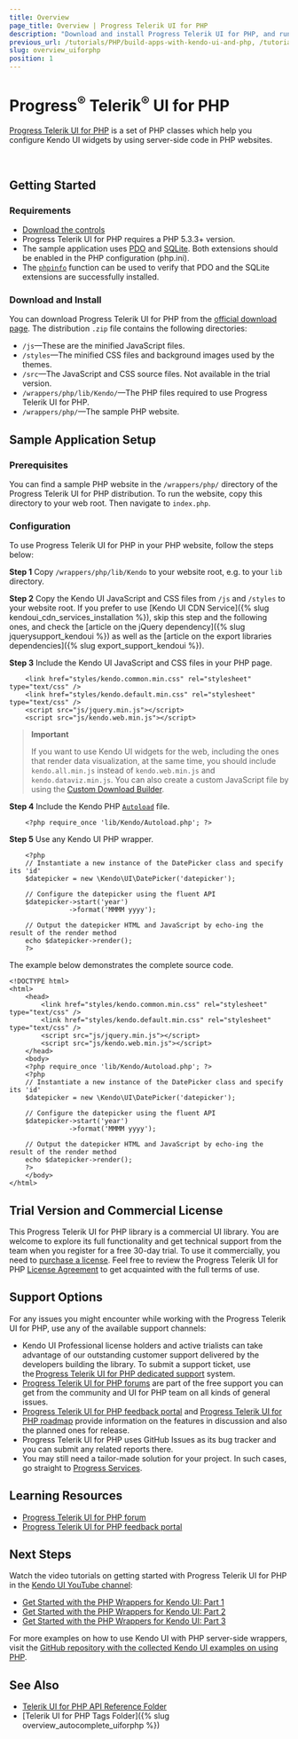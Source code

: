 ```yaml
---
title: Overview
page_title: Overview | Progress Telerik UI for PHP
description: "Download and install Progress Telerik UI for PHP, and run a sample application."
previous_url: /tutorials/PHP/build-apps-with-kendo-ui-and-php, /tutorials/PHP/build-apps-with-kendo-ui-and-php-2, /php/widgets/map/overview, /using-kendo-with/php/widgets/map/overview, /php/widgets/responsivepanel/overview, /using-kendo-with/php/widgets/responsivepanel/overview, /php/widgets/spreadsheet/overview, /using-kendo-with/php/widgets/spreadsheet/overview, /php/widgets/treemap/overview
slug: overview_uiforphp
position: 1
---
```


# Progress<sup>®</sup> Telerik<sup>®</sup> UI for PHP

[Progress Telerik UI for PHP](https://www.telerik.com/php-ui) is a set of PHP classes which help you configure Kendo UI widgets by using server-side code in PHP websites.

<style>
/* Xamarin download trial button */
div#kendo_trial {
	text-align: center !important;
}

div#kendo_trial .kendo_download_btn {	
	color: #fff;
	background-color: #e74b3c;
	padding:.44em .9em .52em;
	font-size: 20px;
	font-weight:400;
	letter-spacing:-.025em;
	position:relative;
	display:inline-block;
	line-height:1.2;
	-webkit-transition:color .2s ease,background-color .2s ease;
	transition:color .2s ease,background-color .2s ease;
	border-radius:2px;
	-webkit-appearance:none;
	font-family:Metric,Arial,Gadget,sans-serif;
	text-align:center	
}
</style>

<script type="text/javascript">

  $(document).ready(function(){
	  var mac = navigator.userAgent.match(/(Mac)/i);
	  var $btnWin = $(".js-btnWin");
	  var $btnOSX = $(".js-btnOSX");

	  if (mac) {
		$btnOSX.show();
		$btnWin.hide();
	  } else {
		$btnOSX.hide();
		$btnWin.show();
	  }
  });

</script>

<div id="kendo_trial">
<br />
<a href="https://www.telerik.com/download-trial-file/v2/ui-for-php" class="kendo_download_btn js-btnWin" style="display: none">Download Free Trial</a>
<a href="https://www.telerik.com/download-trial-file/v2/ui-for-php" class="kendo_download_btn js-btnOSX" style="display: none">Download Free Trial</a>
</div>

## Getting Started

### Requirements

* [Download the controls](https://www.telerik.com/download-trial-file/v2/ui-for-php)
* Progress Telerik UI for PHP requires a PHP 5.3.3+ version.
* The sample application uses [PDO](http://www.php.net/manual/en/intro.pdo.php) and [SQLite](http://www.php.net/manual/en/ref.pdo-sqlite.php). Both extensions should be enabled in the PHP configuration (php.ini).
* The [`phpinfo`](http://php.net/manual/en/function.phpinfo.php) function can be used to verify that PDO and the SQLite extensions are successfully installed.

### Download and Install

You can download Progress Telerik UI for PHP from the [official download page](https://www.telerik.com/account/product-download?product=KENDOUIPHP). The distribution `.zip` file contains the following directories:

* `/js`&mdash;These are the minified JavaScript files.
* `/styles`&mdash;The minified CSS files and background images used by the themes.
* `/src`&mdash;The JavaScript and CSS source files. Not available in the trial version.
* `/wrappers/php/lib/Kendo/`&mdash;The PHP files required to use Progress Telerik UI for PHP.
* `/wrappers/php/`&mdash;The sample PHP website.

## Sample Application Setup

### Prerequisites

You can find a sample PHP website in the `/wrappers/php/` directory of the Progress Telerik UI for PHP distribution. To run the website, copy this directory to your web root. Then navigate to `index.php`.

### Configuration

To use Progress Telerik UI for PHP in your PHP website, follow the steps below:

**Step 1** Copy `/wrappers/php/lib/Kendo` to your website root, e.g. to your `lib` directory.

**Step 2** Copy the Kendo UI JavaScript and CSS files from `/js` and `/styles` to your website root. If you prefer to use [Kendo UI CDN Service]({% slug kendoui_cdn_services_installation %}), skip this step and the following ones, and check the [article on the jQuery dependency]({% slug jquerysupport_kendoui %}) as well as the [article on the export libraries dependencies]({% slug export_support_kendoui %}).

**Step 3** Include the Kendo UI JavaScript and CSS files in your PHP page.



        <link href="styles/kendo.common.min.css" rel="stylesheet" type="text/css" />
        <link href="styles/kendo.default.min.css" rel="stylesheet" type="text/css" />
        <script src="js/jquery.min.js"></script>
        <script src="js/kendo.web.min.js"></script>

> **Important**
>
> If you want to use Kendo UI widgets for the web, including the ones that render data visualization, at the same time, you should include `kendo.all.min.js` instead of `kendo.web.min.js` and `kendo.dataviz.min.js`. You can also create a custom JavaScript file by using the [Custom Download Builder](https://www.telerik.com/login/v2/telerik?ReturnUrl=https://www.telerik.com/download/custom-download).

**Step 4** Include the Kendo PHP [`Autoload`](http://php.net/manual/en/language.oop5.autoload.php) file.



        <?php require_once 'lib/Kendo/Autoload.php'; ?>

**Step 5** Use any Kendo UI PHP wrapper.



        <?php
        // Instantiate a new instance of the DatePicker class and specify its 'id'
        $datepicker = new \Kendo\UI\DatePicker('datepicker');

        // Configure the datepicker using the fluent API
        $datepicker->start('year')
                   ->format('MMMM yyyy');

        // Output the datepicker HTML and JavaScript by echo-ing the result of the render method
        echo $datepicker->render();
        ?>

The example below demonstrates the complete source code.



    <!DOCTYPE html>
    <html>
        <head>
            <link href="styles/kendo.common.min.css" rel="stylesheet" type="text/css" />
            <link href="styles/kendo.default.min.css" rel="stylesheet" type="text/css" />
            <script src="js/jquery.min.js"></script>
            <script src="js/kendo.web.min.js"></script>
        </head>
        <body>
        <?php require_once 'lib/Kendo/Autoload.php'; ?>
        <?php
        // Instantiate a new instance of the DatePicker class and specify its 'id'
        $datepicker = new \Kendo\UI\DatePicker('datepicker');

        // Configure the datepicker using the fluent API
        $datepicker->start('year')
                   ->format('MMMM yyyy');

        // Output the datepicker HTML and JavaScript by echo-ing the result of the render method
        echo $datepicker->render();
        ?>
        </body>
    </html>

## Trial Version and Commercial License

This Progress Telerik UI for PHP library is a commercial UI library. You are welcome to explore its full functionality and get technical support from the team when you register for a free 30-day trial. To use it commercially, you need to [purchase a license](https://www.telerik.com/purchase/kendo-ui). Feel free to review the Progress Telerik UI for PHP [License Agreement](https://www.telerik.com/purchase/license-agreement/kendo-ui) to get acquainted with the full terms of use.

## Support Options

For any issues you might encounter while working with the Progress Telerik UI for PHP, use any of the available support channels:

* Kendo UI Professional license holders and active trialists can take advantage of our outstanding customer support delivered by the developers building the library. To submit a support ticket, use the [Progress Telerik UI for PHP dedicated support](https://www.telerik.com/account/support-tickets/) system.
* [Progress Telerik UI for PHP forums](https://www.telerik.com/forums/php) are part of the free support you can get from the community and UI for PHP team on all kinds of general issues.
* [Progress Telerik UI for PHP feedback portal](https://feedback.telerik.com/php-ui) and [Progress Telerik UI for PHP roadmap](https://www.telerik.com/support/whats-new/php-ui/roadmap) provide information on the features in discussion and also the planned ones for release.
* Progress Telerik UI for PHP uses GitHub Issues as its bug tracker and you can submit any related reports there. 
* You may still need a tailor-made solution for your project. In such cases, go straight to [Progress Services](https://www.progress.com/services).

## Learning Resources

* [Progress Telerik UI for PHP forum](https://www.telerik.com/forums/php)
* [Progress Telerik UI for PHP feedback portal](https://feedback.telerik.com/php-ui)

## Next Steps

Watch the video tutorials on getting started with Progress Telerik UI for PHP in the [Kendo UI YouTube channel](https://www.youtube.com/kendouitv):

* [Get Started with the PHP Wrappers for Kendo UI: Part 1](https://www.youtube.com/watch?v=2Kpgp_nocEI)
* [Get Started with the PHP Wrappers for Kendo UI: Part 2](https://www.youtube.com/watch?v=RQCLqA6Pu_E)
* [Get Started with the PHP Wrappers for Kendo UI: Part 3](https://www.youtube.com/watch?v=zYh6cuU_leQ)

For more examples on how to use Kendo UI with PHP server-side wrappers, visit the [GitHub repository with the collected Kendo UI examples on using PHP](https://github.com/telerik/kendo-examples-php).

## See Also

* [Telerik UI for PHP API Reference Folder](/api/php/Kendo/UI/AutoComplete)
* [Telerik UI for PHP Tags Folder]({% slug overview_autocomplete_uiforphp %})
